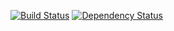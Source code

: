 [![Build Status](https://travis-ci.org/DSI-Ville-Noumea/siale.svg?branch=master)](https://travis-ci.org/DSI-Ville-Noumea/siale) [![Dependency Status](https://www.versioneye.com/user/projects/576b21dffdabcd003d086d93/badge.svg?style=flat-square)](https://www.versioneye.com/user/projects/576b21dffdabcd003d086d93)
